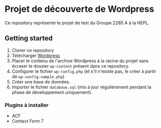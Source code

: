 # Projet de découverte de Wordpress

Ce repository représente le projet de test du Groupe 2285 A à la HEPL.

## Getting started

1. Cloner ce repository
2. Télécharger [Wordpress](https://wordpress.org/)
3. Placer le contenu de l'archive Wordpress à la racine du projet sans écraser le dossier `wp-content` présent dans ce repository.
4. Configurer le fichier `wp-config.php` (et s'il n'existe pas, le créer à partir de `wp-config-sample.php`)
5. Créer une base de données.
6. Importer le fichier `database.sql` (mis à jour régulièrement pendant la phase de développement uniquement).

### Plugins à installer

- ACF
- Contact Form 7
